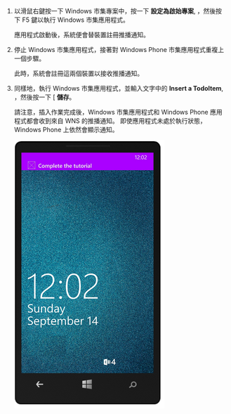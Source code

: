 
1. 以滑鼠右鍵按一下 Windows 市集專案中，按一下 **設定為啟始專案**, ，然後按下 F5 鍵以執行 Windows 市集應用程式。
    
    應用程式啟動後，系統便會替裝置註冊推播通知。

2. 停止 Windows 市集應用程式，接著對 Windows Phone 市集應用程式重複上一個步驟。

    此時，系統會註冊這兩個裝置以接收推播通知。

3. 同樣地，執行 Windows 市集應用程式，並輸入文字中的 **Insert a TodoItem**, ，然後按一下 [ **儲存**。

    請注意，插入作業完成後，Windows 市集應用程式和 Windows Phone 應用程式都會收到來自 WNS 的推播通知。 即使應用程式未處於執行狀態，Windows Phone 上依然會顯示通知。

    ![](./media/app-service-mobile-windows-universal-test-push/mobile-quickstart-push5-wp8.png)


